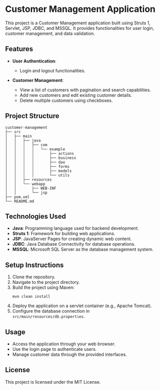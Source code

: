 # Customer Management Application

This project is a Customer Management application built using Struts 1, Servlet, JSP, JDBC, and MSSQL. It provides functionalities for user login, customer management, and data validation.

## Features

- **User Authentication**: 
  - Login and logout functionalities.
  
- **Customer Management**:
  - View a list of customers with pagination and search capabilities.
  - Add new customers and edit existing customer details.
  - Delete multiple customers using checkboxes.

## Project Structure

```
customer-management
├── src
│   ├── main
│   │   ├── java
│   │   │   ├── com
│   │   │   │   └── example
│   │   │   │       ├── actions
│   │   │   │       ├── business
│   │   │   │       ├── dao
│   │   │   │       ├── forms
│   │   │   │       ├── models
│   │   │   │       └── utils
│   │   ├── resources
│   │   └── webapp
│   │       ├── WEB-INF
│   │       └── jsp
├── pom.xml
└── README.md
```

## Technologies Used

- **Java**: Programming language used for backend development.
- **Struts 1**: Framework for building web applications.
- **JSP**: JavaServer Pages for creating dynamic web content.
- **JDBC**: Java Database Connectivity for database operations.
- **MSSQL**: Microsoft SQL Server as the database management system.

## Setup Instructions

1. Clone the repository.
2. Navigate to the project directory.
3. Build the project using Maven:
   ```
   mvn clean install
   ```
4. Deploy the application on a servlet container (e.g., Apache Tomcat).
5. Configure the database connection in `src/main/resources/db.properties`.

## Usage

- Access the application through your web browser.
- Use the login page to authenticate users.
- Manage customer data through the provided interfaces.

## License

This project is licensed under the MIT License.